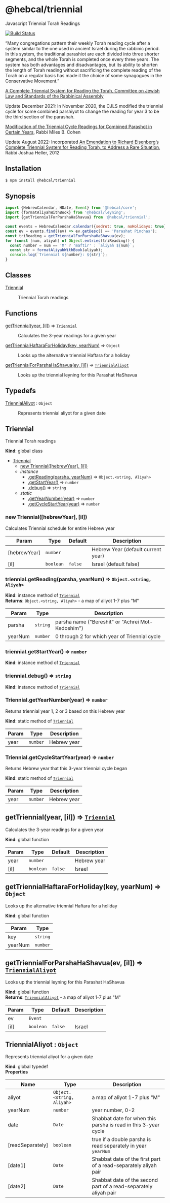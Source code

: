 # @hebcal/triennial
Javascript Triennial Torah Readings

[![Build Status](https://github.com/hebcal/hebcal-triennial/actions/workflows/node.js.yml/badge.svg)](https://github.com/hebcal/hebcal-triennial/actions/workflows/node.js.yml)

“Many congregations pattern their weekly Torah reading cycle after a system
similar to the one used in ancient Israel during the rabbinic period. In
this system, the traditional parashiot are each divided into three shorter
segments, and the whole Torah is completed once every three years. The
system has both advantages and disadvantages, but its ability to shorten
the length of Torah reading without sacrificing the complete reading of the
Torah on a regular basis has made it the choice of some synagogues in the
Conservative Movement.”

[A Complete Triennial System for Reading the Torah, Committee on Jewish Law and Standards of the Rabbinical Assembly](https://www.rabbinicalassembly.org/sites/default/files/public/halakhah/teshuvot/19861990/eisenberg_triennial.pdf)

Update December 2021: In November 2020, the CJLS modified the triennial
cycle for some combined parshiyot to change the reading for year 3 to be
the third section of the parashah.

[Modification of the Triennial Cycle Readings for Combined Parashot in Certain Years](https://www.rabbinicalassembly.org/sites/default/files/2021-09/cohen-triennial.pdf), Rabbi Miles B. Cohen

Update August 2022: Incorporated [An Emendation to Richard Eisenberg’s Complete Triennial System for Reading Torah, to Address a Rare Situation](https://www.rabbinicalassembly.org/sites/default/files/public/halakhah/teshuvot/2011-2020/heller-triennial-emendation.pdf), Rabbi Joshua Heller, 2012

## Installation
```bash
$ npm install @hebcal/triennial
```

## Synopsis
```javascript
import {HebrewCalendar, HDate, Event} from '@hebcal/core';
import {formatAliyahWithBook} from '@hebcal/leyning';
import {getTriennialForParshaHaShavua} from '@hebcal/triennial';

const events = HebrewCalendar.calendar({sedrot: true, noHolidays: true});
const ev = events.find((ev) => ev.getDesc() == 'Parashat Pinchas');
const triReading = getTriennialForParshaHaShavua(ev);
for (const [num, aliyah] of Object.entries(triReading)) {
  const number = num == 'M' ? 'maftir' : `aliyah ${num}`;
  const str = formatAliyahWithBook(aliyah);
  console.log(`Triennial ${number}: ${str}`);
}
```

## Classes

<dl>
<dt><a href="#Triennial">Triennial</a></dt>
<dd><p>Triennial Torah readings</p>
</dd>
</dl>

## Functions

<dl>
<dt><a href="#getTriennial">getTriennial(year, [il])</a> ⇒ <code><a href="#Triennial">Triennial</a></code></dt>
<dd><p>Calculates the 3-year readings for a given year</p>
</dd>
<dt><a href="#getTriennialHaftaraForHoliday">getTriennialHaftaraForHoliday(key, yearNum)</a> ⇒ <code>Object</code></dt>
<dd><p>Looks up the alternative triennial Haftara for a holiday</p>
</dd>
<dt><a href="#getTriennialForParshaHaShavua">getTriennialForParshaHaShavua(ev, [il])</a> ⇒ <code><a href="#TriennialAliyot">TriennialAliyot</a></code></dt>
<dd><p>Looks up the triennial leyning for this Parashat HaShavua</p>
</dd>
</dl>

## Typedefs

<dl>
<dt><a href="#TriennialAliyot">TriennialAliyot</a> : <code>Object</code></dt>
<dd><p>Represents triennial aliyot for a given date</p>
</dd>
</dl>

<a name="Triennial"></a>

## Triennial
Triennial Torah readings

**Kind**: global class  

* [Triennial](#Triennial)
    * [new Triennial([hebrewYear], [il])](#new_Triennial_new)
    * _instance_
        * [.getReading(parsha, yearNum)](#Triennial+getReading) ⇒ <code>Object.&lt;string, Aliyah&gt;</code>
        * [.getStartYear()](#Triennial+getStartYear) ⇒ <code>number</code>
        * [.debug()](#Triennial+debug) ⇒ <code>string</code>
    * _static_
        * [.getYearNumber(year)](#Triennial.getYearNumber) ⇒ <code>number</code>
        * [.getCycleStartYear(year)](#Triennial.getCycleStartYear) ⇒ <code>number</code>

<a name="new_Triennial_new"></a>

### new Triennial([hebrewYear], [il])
Calculates Triennial schedule for entire Hebrew year


| Param | Type | Default | Description |
| --- | --- | --- | --- |
| [hebrewYear] | <code>number</code> |  | Hebrew Year (default current year) |
| [il] | <code>boolean</code> | <code>false</code> | Israel (default false) |

<a name="Triennial+getReading"></a>

### triennial.getReading(parsha, yearNum) ⇒ <code>Object.&lt;string, Aliyah&gt;</code>
**Kind**: instance method of [<code>Triennial</code>](#Triennial)  
**Returns**: <code>Object.&lt;string, Aliyah&gt;</code> - a map of aliyot 1-7 plus "M"  

| Param | Type | Description |
| --- | --- | --- |
| parsha | <code>string</code> | parsha name ("Bereshit" or "Achrei Mot-Kedoshim") |
| yearNum | <code>number</code> | 0 through 2 for which year of Triennial cycle |

<a name="Triennial+getStartYear"></a>

### triennial.getStartYear() ⇒ <code>number</code>
**Kind**: instance method of [<code>Triennial</code>](#Triennial)  
<a name="Triennial+debug"></a>

### triennial.debug() ⇒ <code>string</code>
**Kind**: instance method of [<code>Triennial</code>](#Triennial)  
<a name="Triennial.getYearNumber"></a>

### Triennial.getYearNumber(year) ⇒ <code>number</code>
Returns triennial year 1, 2 or 3 based on this Hebrew year

**Kind**: static method of [<code>Triennial</code>](#Triennial)  

| Param | Type | Description |
| --- | --- | --- |
| year | <code>number</code> | Hebrew year |

<a name="Triennial.getCycleStartYear"></a>

### Triennial.getCycleStartYear(year) ⇒ <code>number</code>
Returns Hebrew year that this 3-year triennial cycle began

**Kind**: static method of [<code>Triennial</code>](#Triennial)  

| Param | Type | Description |
| --- | --- | --- |
| year | <code>number</code> | Hebrew year |

<a name="getTriennial"></a>

## getTriennial(year, [il]) ⇒ [<code>Triennial</code>](#Triennial)
Calculates the 3-year readings for a given year

**Kind**: global function  

| Param | Type | Default | Description |
| --- | --- | --- | --- |
| year | <code>number</code> |  | Hebrew year |
| [il] | <code>boolean</code> | <code>false</code> | Israel |

<a name="getTriennialHaftaraForHoliday"></a>

## getTriennialHaftaraForHoliday(key, yearNum) ⇒ <code>Object</code>
Looks up the alternative triennial Haftara for a holiday

**Kind**: global function  

| Param | Type |
| --- | --- |
| key | <code>string</code> | 
| yearNum | <code>number</code> | 

<a name="getTriennialForParshaHaShavua"></a>

## getTriennialForParshaHaShavua(ev, [il]) ⇒ [<code>TriennialAliyot</code>](#TriennialAliyot)
Looks up the triennial leyning for this Parashat HaShavua

**Kind**: global function  
**Returns**: [<code>TriennialAliyot</code>](#TriennialAliyot) - a map of aliyot 1-7 plus "M"  

| Param | Type | Default | Description |
| --- | --- | --- | --- |
| ev | <code>Event</code> |  |  |
| [il] | <code>boolean</code> | <code>false</code> | Israel |

<a name="TriennialAliyot"></a>

## TriennialAliyot : <code>Object</code>
Represents triennial aliyot for a given date

**Kind**: global typedef  
**Properties**

| Name | Type | Description |
| --- | --- | --- |
| aliyot | <code>Object.&lt;string, Aliyah&gt;</code> | a map of aliyot 1-7 plus "M" |
| yearNum | <code>number</code> | year number, 0-2 |
| date | <code>Date</code> | Shabbat date for when this parsha is read in this 3-year cycle |
| [readSeparately] | <code>boolean</code> | true if a double parsha is read separately in year `yearNum` |
| [date1] | <code>Date</code> | Shabbat date of the first part of a read-separately aliyah pair |
| [date2] | <code>Date</code> | Shabbat date of the second part of a read-separately aliyah pair |

